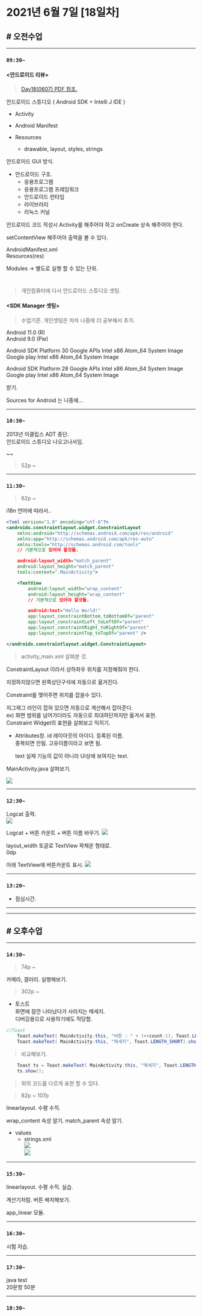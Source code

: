 # 2021년 6월 7일 [18일차]

## # 오전수업
----
### `09:30~`

#### <안드로이드 리뷰>
> [Day18(0607) PDF 참조.](https://github.com/SungWoo0315/study-repository/blob/main/PDF/Day18(0607).pdf)

안드로이드 스튜디오 ( Android SDK + Intelli J IDE )

- Activity

- Android Manifest

- Resources
  - drawable, layout, styles, strings

안드로이드 GUI 방식.

- 안드로이드 구조.  
  - 응용프로그램  
  - 응용프로그램 프레임워크  
  - 안드로이드 런타임  
  - 라이브러리  
  - 리눅스 커널  

안드로이드 코드 작성시 Activity를 해주어야 하고 onCreate 상속 해주어야 한다.

setContentView 해주어야 출력을 볼 수 있다.

AndroidManifest.xml  
Resources(res)  

Modules -> 별도로 실행 할 수 있는 단위.

#  

> 개인컴퓨터에 다시 안드로이드 스튜디오 셋팅.

#### <SDK Manager 셋팅>
> 수업기준. 개인셋팅은 차차 나중에 더 공부해서 추가.

Android 11.0 (R)  
Android 9.0 (Pie)  

Android SDK Platform 30
Google APIs Intel x86 Atom_64 System Image
Google play Intel x86 Atom_64 System Image


Android SDK Platform 28
Google APIs Intel x86 Atom_64 System Image
Google play Intel x86 Atom_64 System Image

받기.

Sources for Android 는 나중에...

----
### `10:30~`

2013년 이클립스 ADT 중단.  
안드로이드 스튜디오 나오고나서임.  

~~

> 52p ~

----
### `11:30~`

> 62p ~

i18n 언어에 따라서..

```xml
<?xml version="1.0" encoding="utf-8"?>
<androidx.constraintlayout.widget.ConstraintLayout
    xmlns:android="http://schemas.android.com/apk/res/android"
    xmlns:app="http://schemas.android.com/apk/res-auto"
    xmlns:tools="http://schemas.android.com/tools"
    // 기본적으로 있어야 할것들.

    android:layout_width="match_parent"
    android:layout_height="match_parent"
    tools:context=".MainActivity">

    <TextView
        android:layout_width="wrap_content"
        android:layout_height="wrap_content"
        // 기본적으로 있어야 할것들.

        android:text="Hello World!"
        app:layout_constraintBottom_toBottomOf="parent"
        app:layout_constraintLeft_toLeftOf="parent"
        app:layout_constraintRight_toRightOf="parent"
        app:layout_constraintTop_toTopOf="parent" />

</androidx.constraintlayout.widget.ConstraintLayout>
```
> activity_main.xml 살펴본 것.

ConstraintLayout 이라서 상하좌우 위치를 지정해줘야 한다.

지정하지않으면 왼쪽상단구석에 자동으로 옮겨진다.

Constraint를 맺어주면 위치를 잡을수 있다.

지그재그 라인이 잡혀 있으면 자동으로 계산해서 잡아준다.  
ex) 화면 범위를 넘어가더라도 자동으로 최대하단까지만 옮겨서 표현.  
Constraint Widget의 표현을 살펴보고 익히기.  


- Attributes창.
  id 레이아웃의 아이디. 등록된 이름.  
  중복되면 안됨. 고유이름이라고 보면 됨.  

  text 실제 기능의 값이 아니라 UI상에 보여지는 text.


MainActivity.java 살펴보기.

![](https://github.com/SungWoo0315/study-repository/blob/main/image-save/20210607%201214.jpg)

----
### `12:30~`

Logcat 출력.  
![](https://github.com/SungWoo0315/study-repository/blob/main/image-save/20210607%201239.jpg)


Logcat + 버튼 카운트 + 버튼 이름 바꾸기.
![](https://github.com/SungWoo0315/study-repository/blob/main/image-save/20210607%201258.jpg)


layout_width 토글로 TextView 꽉채운 형태로.  
0dp


아래 TextView에 버튼카운트 표시.
![](https://github.com/SungWoo0315/study-repository/blob/main/image-save/20210607%201308.jpg)

----
### `13:20~`

  - 점심시간.

---
---

## # 오후수업

---
### `14:30~`

> 74p ~  

카메라, 갤러리. 실행해보기.


> 302p ~

- 토스트  
  화면에 잠깐 나타났다가 사라지는 메세지.  
  디버깅용으로 사용하기에도 적당함.  

```java
//Toast
    Toast.makeText( MainActivity.this, "버튼 : " + (++count-1), Toast.LENGTH_LONG).show();  
    Toast.makeText( MainActivity.this, "메세지", Toast.LENGTH_SHORT).show();  
```

> 비교해보기.  

```java  
    Toast ts = Toast.makeText( MainActivity.this, "메세지", Toast.LENGTH_SHORT);
    ts.show();
```
> 위의 코드를 다르게 표현 할 수 있다.

> 82p ~ 107p

linearlayout. 수평 수직.

wrap_content 속성 알기.
match_parent 속성 알기.

- values
  - strings.xml  
    ![](https://github.com/SungWoo0315/study-repository/blob/main/image-save/20210607%201514.jpg)  
    ![](https://github.com/SungWoo0315/study-repository/blob/main/image-save/20210607%201515.jpg)  

---
### `15:30~`

linearlayout. 수평 수직. 실습.

계산기처럼. 버튼 배치해보기.

app_linear 모듈.

----
### `16:30~`


시험 자습.


----
### `17:30~`

java test   
20문항 50분  

----
### `18:30~`
